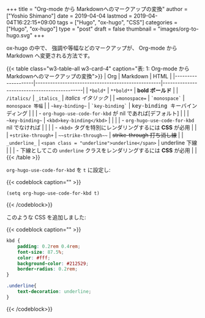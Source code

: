 +++
title = "Org-mode から Markdownへのマークアップの変換"
author = ["Yoshio Shimano"]
date = 2019-04-04
lastmod = 2019-04-04T16:22:15+09:00
tags = ["Hugo", "ox-hugo", "CSS"]
categories = ["Hugo", "ox-hugo"]
type = "post"
draft = false
thumbnail = "images/org-to-hugo.svg"
+++

ox-hugo の中で、
強調や等幅などのマークアップが、 Org-mode から Markdown へ変更される方法です。

{{< table class="w3-table-all w3-card-4" caption="&#34920;: 1: Org-mode から Markdownへのマークアップの変換">}}
| Org                | Markdown                                          | HTML                                        |
|--------------------|---------------------------------------------------|---------------------------------------------|
| `*bold*`           | `**bold**`                                        | **bold ボールド**                           |
| `/italics/`        | `_italics_`                                       | _italics イタリック_                        |
| `=monospace=`      | `` `monospace` ``                                 | `monospace 等幅`                            |
| `~key-binding~`    | `` `key-binding` ``                               | <kbd>key-binding キーバインディング</kbd>   |
|                    | - `org-hugo-use-code-for-kbd` が nil であれば[デフォルト] |                                             |
| `~key-binding~`    | `<kbd>key-binding</kbd>`                          |                                             |
|                    | - `org-hugo-use-code-for-kbd` nil でなければ      |                                             |
|                    | - `<kbd>` タグを特別にレンダリングするには **CSS** が必用 |                                             |
| `+strike-through+` | `~~strike-through~~`                              | ~~strike-through 打ち消し線~~               |
| `_underline_`      | `<span class = "underline">underline</span>`      | <span class="underline">underline 下線</span> |
|                    | - 下線としてこの `underline` クラスをレンダリングするには  **CSS** が必用 |                                             |
{{< /table >}}

`org-hugo-use-code-for-kbd` を `t` に設定し:

{{< codeblock caption="" >}}
```emacs-lisp
(setq org-hugo-use-code-for-kbd t)
```
{{< /codeblock>}}

このような CSS を追加しました:

{{< codeblock caption="" >}}
```css
kbd {
    padding: 0.2rem 0.4rem;
    font-size: 87.5%;
    color: #fff;
    background-color: #212529;
    border-radius: 0.2rem;
}

.underline{
    text-decoration: underline;
}
```
{{< /codeblock>}}
